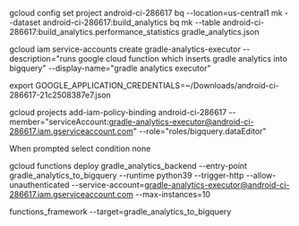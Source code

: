 gcloud config set project android-ci-286617
bq --location=us-central1 mk --dataset android-ci-286617:build_analytics
bq mk --table android-ci-286617:build_analytics.performance_statistics gradle_analytics.json

 gcloud iam service-accounts create gradle-analytics-executor --description="runs google cloud function which inserts gradle analytics into bigquery" --display-name="gradle analytics executor"


export GOOGLE_APPLICATION_CREDENTIALS=~/Downloads/android-ci-286617-21c2508387e7.json

gcloud projects add-iam-policy-binding android-ci-286617 --member="serviceAccount:gradle-analytics-executor@android-ci-286617.iam.gserviceaccount.com"  --role="roles/bigquery.dataEditor"

When prompted select condition none

gcloud functions deploy gradle_analytics_backend --entry-point gradle_analytics_to_bigquery --runtime python39  --trigger-http --allow-unauthenticated --service-account=gradle-analytics-executor@android-ci-286617.iam.gserviceaccount.com --max-instances=10


functions_framework --target=gradle_analytics_to_bigquery